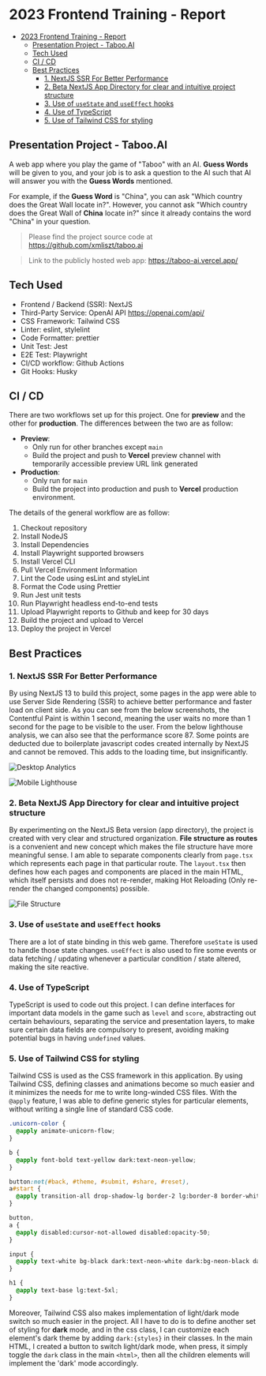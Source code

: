 # 2023 Frontend Training - Report

- [2023 Frontend Training - Report](#2023-frontend-training---report)
  - [Presentation Project - Taboo.AI](#presentation-project---tabooai)
  - [Tech Used](#tech-used)
  - [CI / CD](#ci--cd)
  - [Best Practices](#best-practices)
    - [1. NextJS SSR For Better Performance](#1-nextjs-ssr-for-better-performance)
    - [2. Beta NextJS App Directory for clear and intuitive project structure](#2-beta-nextjs-app-directory-for-clear-and-intuitive-project-structure)
    - [3. Use of `useState` and `useEffect` hooks](#3-use-of-usestate-and-useeffect-hooks)
    - [4. Use of TypeScript](#4-use-of-typescript)
    - [5. Use of Tailwind CSS for styling](#5-use-of-tailwind-css-for-styling)

## Presentation Project - Taboo.AI

A web app where you play the game of "Taboo" with an AI. **Guess Words** will be given to you, and your job is to ask a question to the AI such that AI will answer you with the **Guess Words** mentioned.

For example, if the **Guess Word** is "China", you can ask "Which country does the Great Wall locate in?". However, you cannot ask "Which country does the Great Wall of **China** locate in?" since it already contains the word "China" in your question.

> Please find the project source code at https://github.com/xmliszt/taboo.ai

> Link to the publicly hosted web app: https://taboo-ai.vercel.app/

## Tech Used

- Frontend / Backend (SSR): NextJS
- Third-Party Service: OpenAI API https://openai.com/api/
- CSS Framework: Tailwind CSS
- Linter: eslint, stylelint
- Code Formatter: prettier
- Unit Test: Jest
- E2E Test: Playwright
- CI/CD workflow: Github Actions
- Git Hooks: Husky

## CI / CD

There are two workflows set up for this project. One for **preview** and the other for **production**. The differences between the two are as follow:

- **Preview**:
  - Only run for other branches except `main`
  - Build the project and push to **Vercel** preview channel with temporarily accessible preview URL link generated
- **Production**:
  - Only run for `main`
  - Build the project into production and push to **Vercel** production environment.

The details of the general workflow are as follow:

1. Checkout repository
2. Install NodeJS
3. Install Dependencies
4. Install Playwright supported browsers
5. Install Vercel CLI
6. Pull Vercel Environment Information
7. Lint the Code using esLint and styleLint
8. Format the Code using Prettier
9. Run Jest unit tests
10. Run Playwright headless end-to-end tests
11. Upload Playwright reports to Github and keep for 30 days
12. Build the project and upload to Vercel
13. Deploy the project in Vercel

## Best Practices

### 1. NextJS SSR For Better Performance

By using NextJS 13 to build this project, some pages in the app were able to use Server Side Rendering (SSR) to achieve better performance and faster load on client side. As you can see from the below screenshots, the Contentful Paint is within 1 second, meaning the user waits no more than 1 second for the page to be visible to the user. From the below lighthouse analysis, we can also see that the performance score 87. Some points are deducted due to boilerplate javascript codes created internally by NextJS and cannot be removed. This adds to the loading time, but insignificantly.

![Desktop Analytics](./docs/Desktop%20Analysis.png)

![Mobile Lighthouse](./docs/Lighthouse%20Analysis.png)

### 2. Beta NextJS App Directory for clear and intuitive project structure

By experimenting on the NextJS Beta version (app directory), the project is created with very clear and structured organization. **File structure as routes** is a convenient and new concept which makes the file structure have more meaningful sense. I am able to separate components clearly from `page.tsx` which represents each page in that particular route. The `layout.tsx` then defines how each pages and components are placed in the main HTML, which itself persists and does not re-render, making Hot Reloading (Only re-render the changed components) possible.

![File Structure](./docs/file%20structure.png)

### 3. Use of `useState` and `useEffect` hooks

There are a lot of state binding in this web game. Therefore `useState` is used to handle those state changes. `useEffect` is also used to fire some events or data fetching / updating whenever a particular condition / state altered, making the site reactive.

### 4. Use of TypeScript

TypeScript is used to code out this project. I can define interfaces for important data models in the game such as `level` and `score`, abstracting out certain behaviours, separating the service and presentation layers, to make sure certain data fields are compulsory to present, avoiding making potential bugs in having `undefined` values.

### 5. Use of Tailwind CSS for styling

Tailwind CSS is used as the CSS framework in this application. By using Tailwind CSS, defining classes and animations become so much easier and it minimizes the needs for me to write long-winded CSS files. With the `@apply` feature, I was able to define generic styles for particular elements, without writing a single line of standard CSS code.

```css
.unicorn-color {
  @apply animate-unicorn-flow;
}

b {
  @apply font-bold text-yellow dark:text-neon-yellow;
}

button:not(#back, #theme, #submit, #share, #reset),
a#start {
  @apply transition-all drop-shadow-lg border-2 lg:border-8 border-white bg-white dark:bg-neon-gray text-black hover:text-white hover:bg-black hover:border-gray rounded-tl-[2rem] rounded-br-[2rem] hover:dark:text-neon-black hover:dark:bg-neon-green hover:dark:border-neon-green dark:text-neon-white dark:border-neon-green hover:rounded-[2rem];
}

button,
a {
  @apply disabled:cursor-not-allowed disabled:opacity-50;
}

input {
  @apply text-white bg-black dark:text-neon-white dark:bg-neon-black dark:border-neon-green border-2 border-white outline-none focus:outline-none focus:border-4 lg:focus:border-8 h-8 ease-in-out transition-all text-base lg:text-2xl lg:h-16 px-8 lg:px-10 rounded-tl-2xl rounded-br-2xl;
}

h1 {
  @apply text-base lg:text-5xl;
}
```

Moreover, Tailwind CSS also makes implementation of light/dark mode switch so much easier in the project. All I have to do is to define another set of styling for **dark** mode, and in the css class, I can customize each element's dark theme by adding `dark:{styles}` in their classes. In the main HTML, I created a button to switch light/dark mode, when press, it simply toggle the `dark` class in the main `<html>`, then all the children elements will implement the 'dark' mode accordingly.
